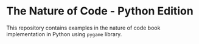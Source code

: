 # The Nature of Code - Python Edition

This repository contains examples in the nature of code book implementation in Python using `pygame` library.

